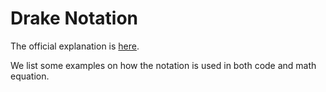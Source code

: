 # Drake Notation

The official explanation is [here](https://drake.mit.edu/doxygen_cxx/group__multibody__notation.html).

We list some examples on how the notation is used in both code and math equation.

